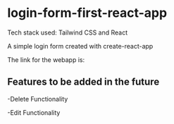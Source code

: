 # login-form-first-react-app

Tech stack used: Tailwind CSS and React

A simple login form created with create-react-app

The link for the webapp is:

## Features to be added in the future
-Delete Functionality

-Edit Functionality

